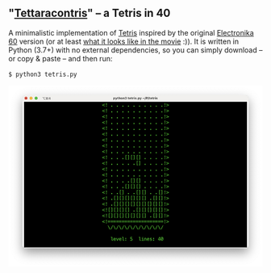 ## "[Tettaracontris](https://en.wikipedia.org/wiki/Numeral_prefix)" – a Tetris in 40

A minimalistic implementation of [Tetris](https://tetris.com) inspired by the original [Electronika 60](https://en.wikipedia.org/wiki/Electronika_60) version (or at least [what it looks like in the movie](https://youtu.be/-BLM1naCfME) :)). It is written in Python (3.7+) with no external dependencies, so you can simply download – or copy & paste – and then run:
```bash
$ python3 tetris.py
```

![in-game screenshot](screenshot.png)
